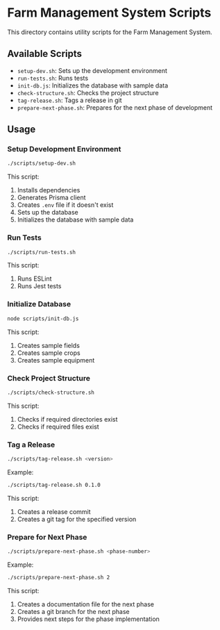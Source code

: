 # Farm Management System Scripts

This directory contains utility scripts for the Farm Management System.

## Available Scripts

- `setup-dev.sh`: Sets up the development environment
- `run-tests.sh`: Runs tests
- `init-db.js`: Initializes the database with sample data
- `check-structure.sh`: Checks the project structure
- `tag-release.sh`: Tags a release in git
- `prepare-next-phase.sh`: Prepares for the next phase of development

## Usage

### Setup Development Environment

```bash
./scripts/setup-dev.sh
```

This script:
1. Installs dependencies
2. Generates Prisma client
3. Creates `.env` file if it doesn't exist
4. Sets up the database
5. Initializes the database with sample data

### Run Tests

```bash
./scripts/run-tests.sh
```

This script:
1. Runs ESLint
2. Runs Jest tests

### Initialize Database

```bash
node scripts/init-db.js
```

This script:
1. Creates sample fields
2. Creates sample crops
3. Creates sample equipment

### Check Project Structure

```bash
./scripts/check-structure.sh
```

This script:
1. Checks if required directories exist
2. Checks if required files exist

### Tag a Release

```bash
./scripts/tag-release.sh <version>
```

Example:
```bash
./scripts/tag-release.sh 0.1.0
```

This script:
1. Creates a release commit
2. Creates a git tag for the specified version

### Prepare for Next Phase

```bash
./scripts/prepare-next-phase.sh <phase-number>
```

Example:
```bash
./scripts/prepare-next-phase.sh 2
```

This script:
1. Creates a documentation file for the next phase
2. Creates a git branch for the next phase
3. Provides next steps for the phase implementation 